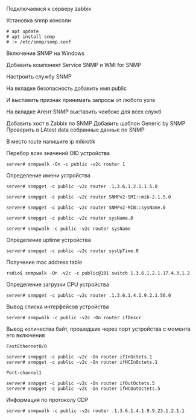 
Подключаемся к серверу zabbix


Установка snmp консоли
```
# apt update
# apt install snmp 
# :> /etc/snmp/snmp.conf
```


Включение SNMP на Windows 

Добавить компонент Service SNMP и WMI for SNMP

Настроить службу SNMP

На вкладке безопасность добавить имя public

И выставить признак принимать запросы от любого узла

На вкладке Агент SNMP выставить чекбокс для всех служб


Добавить хост в Zabbix по SNMP
Добавить шаблон Generic by SNMP 
Проверить в LAtest data собранные данные по SNMP

В место route напишите ip mikrotik

Перебор всех значений OID устройства
```
server# snmpwalk -On -c public -v2c router 1
```
Определение имени устройства
```
server# snmpget -c public -v2c router .1.3.6.1.2.1.1.5.0

server# snmpget -c public -v2c router SNMPv2-SMI::mib-2.1.5.0

server# snmpget -c public -v2c router SNMPv2-MIB::sysName.0

server# snmpget -c public -v2c router sysName.0

server# snmpwalk -c public -v2c router sysName
```
Определение uptime устройства
```
server# snmpget -c public -v2c router sysUpTime.0

```
Получение mac address table
```
radio$ snmpwalk -On -v2c -c public@101 switch 1.3.6.1.2.1.17.4.3.1.2
```
Определение загрузки CPU устройства
```
server# snmpget -c public -v2c router .1.3.6.1.4.1.9.2.1.56.0
```
Вывод списка интерфейсов устройства
```
server# snmpwalk -c public -v2c -On router ifDescr
```

Вывод количества байт, прошедших через порт устройства с момента его включения
```
FastEthernet0/0

server# snmpget -c public -v2c -On router ifInOctets.1
server# snmpget -c public -v2c -On router ifHCInOctets.1

Port-channel1

server# snmpget -c public -v2c -On router ifOutOctets.5
server# snmpget -c public -v2c -On router ifHCOutOctets.5
```
Информация по протоколу CDP
```
server# snmpwalk -c public -v2c router .1.3.6.1.4.1.9.9.23.1.2.1.1
```
